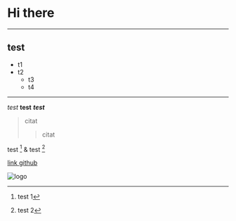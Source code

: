 # Hi there 
---
## test

- t1
- t2
    - t3
    - t4
--- 
_test_
__test__
___test___

>citat
>>citat

test [^1] & test [^2]


[^1]: test 1
[^2]: test 2

[link github](https://github.com/saber437)

![logo](https://github.githubassets.com/images/modules/logos_page/GitHub-Mark.png)